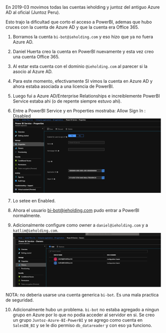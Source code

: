 En 2019-03 movimos todas las cuentas ieholding y juntoz del antiguo Azure AD al oficial (Juntoz Peru).

Esto trajo la dificultad que corto el acceso a PowerBI, ademas que hubo cruces con la cuenta de Azure AD y que la cuenta era Office 365.

1. Borramos la cuenta `bi-bot@ieholding.com` y eso hizo que ya no fuera Azure AD.
2. Daniel Huerta creo la cuenta en PowerBI nuevamente y esta vez creo una cuenta Office 365.
3. Al estar esta cuenta con el dominio `@ieholding.com` al parecer si la asocio al Azure AD.
4. Para este momento, efectivamente SI vimos la cuenta en Azure AD y ahora estaba asociada a una licencia de PowerBI.
5. Luego fui a Azure AD/Enterprise Relationships e increiblemente PowerBI Service estaba ahi (o de repente siempre estuvo ahi).
6. Entre a PowerBI Service y en Properties mostraba:
Allow Sign In : Disabled
![Items.png](/.attachments/Items-8b56bdc2-8ae8-411e-a05b-ad6e95d040fc.png)

7. Lo setee en Enabled.
8. Ahora el usuario bi-bot@ieholding.com pudo entrar a PowerBI normalmente.
9. Adicionalmente configure como owner a `daniel@ieholding.com` y a `katlim@ieholding.com`.
![Items (1).png](/.attachments/Items%20(1)-80266477-6591-454a-8a90-18b3fc1f68a2.png)

NOTA: no deberia usarse una cuenta generica `bi-bot`. Es una mala practica de seguridad.

10. Adicionalmente hubo un problema. `bi-bot` no estaba agregado a ningun grupo en Azure por lo que no podia acceder al servidor en si. Se creo un grupo `Juntoz-Azure-BI-PowerBI` y se agrego como cuenta en `SalesDB_BI` y se le dio permiso `db_datareader` y con eso ya funciono.